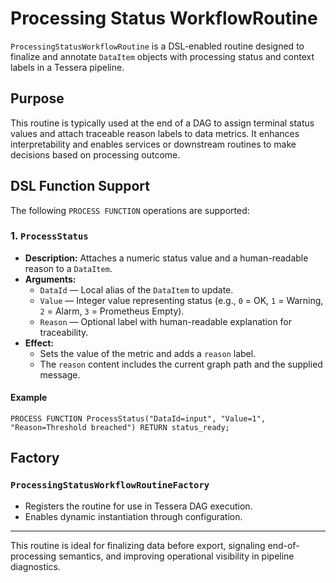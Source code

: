 # Processing Status WorkflowRoutine

`ProcessingStatusWorkflowRoutine` is a DSL-enabled routine designed to finalize and annotate `DataItem` objects with processing status and context labels in a Tessera pipeline.

## Purpose
This routine is typically used at the end of a DAG to assign terminal status values and attach traceable reason labels to data metrics. It enhances interpretability and enables services or downstream routines to make decisions based on processing outcome.

## DSL Function Support
The following `PROCESS FUNCTION` operations are supported:

### 1. `ProcessStatus`
- **Description:** Attaches a numeric status value and a human-readable reason to a `DataItem`.
- **Arguments:**
  - `DataId` — Local alias of the `DataItem` to update.
  - `Value` — Integer value representing status (e.g., `0` = OK, `1` = Warning, `2` = Alarm, `3` = Prometheus Empty).
  - `Reason` — Optional label with human-readable explanation for traceability.
- **Effect:**
  - Sets the value of the metric and adds a `reason` label.
  - The `reason` content includes the current graph path and the supplied message.

#### Example
```dsl
PROCESS FUNCTION ProcessStatus("DataId=input", "Value=1", "Reason=Threshold breached") RETURN status_ready;
```

## Factory
### `ProcessingStatusWorkflowRoutineFactory`
- Registers the routine for use in Tessera DAG execution.
- Enables dynamic instantiation through configuration.

---
This routine is ideal for finalizing data before export, signaling end-of-processing semantics, and improving operational visibility in pipeline diagnostics.